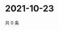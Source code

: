 # 2021-10-23

共 0 条

<!-- BEGIN WEIBO -->
<!-- 最后更新时间 Sat Oct 23 2021 11:15:01 GMT+0800 (China Standard Time) -->

<!-- END WEIBO -->
